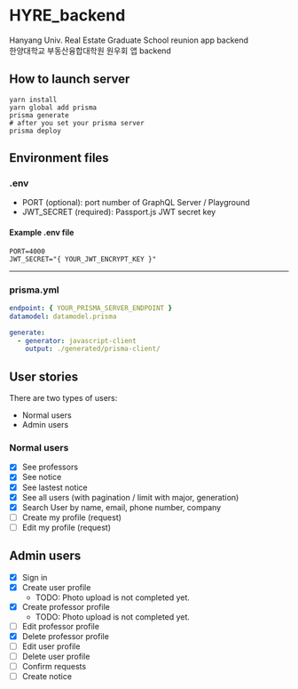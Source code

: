 # HYRE_backend

Hanyang Univ. Real Estate Graduate School reunion app backend  
한양대학교 부동산융합대학원 원우회 앱 backend

## How to launch server

```shell
yarn install
yarn global add prisma
prisma generate
# after you set your prisma server
prisma deploy
```

## Environment files

### .env

- PORT (optional): port number of GraphQL Server / Playground
- JWT_SECRET (required): Passport.js JWT secret key

#### Example .env file

```
PORT=4000
JWT_SECRET="{ YOUR_JWT_ENCRYPT_KEY }"
```

---

### prisma.yml

```yml
endpoint: { YOUR_PRISMA_SERVER_ENDPOINT }
datamodel: datamodel.prisma

generate:
  - generator: javascript-client
    output: ./generated/prisma-client/
```

## User stories

There are two types of users:

- Normal users
- Admin users

### Normal users

- [x] See professors
- [x] See notice
- [x] See lastest notice
- [x] See all users (with pagination / limit with major, generation)
- [x] Search User by name, email, phone number, company
- [ ] Create my profile (request)
- [ ] Edit my profile (request)

## Admin users

- [x] Sign in
- [x] Create user profile
  - TODO: Photo upload is not completed yet.
- [x] Create professor profile
  - TODO: Photo upload is not completed yet.
- [ ] Edit professor profile
- [x] Delete professor profile
- [ ] Edit user profile
- [ ] Delete user profile
- [ ] Confirm requests
- [ ] Create notice
